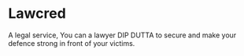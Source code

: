 # Lawcred

A legal service, You can a lawyer DIP DUTTA to secure and make your defence strong in front of your victims.